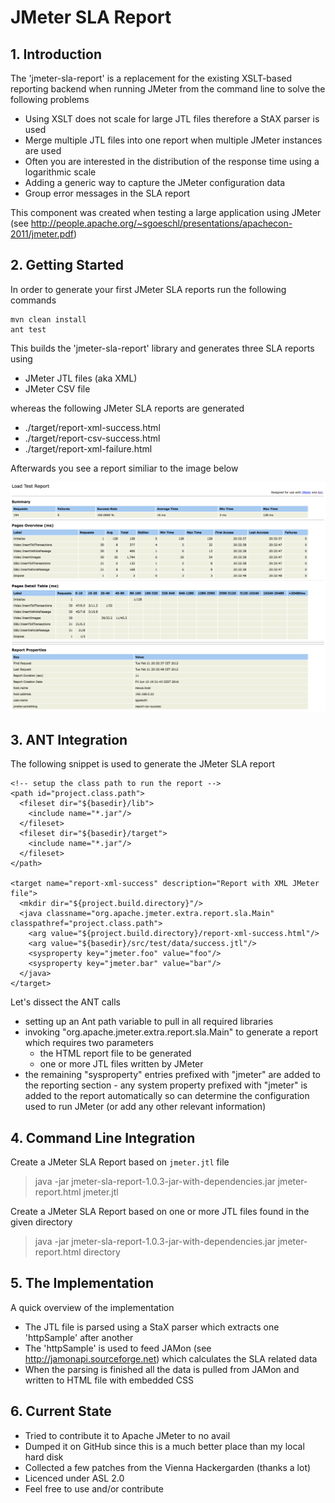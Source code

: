 # JMeter SLA Report

## 1. Introduction 

The 'jmeter-sla-report' is a replacement for the existing XSLT-based reporting backend when running JMeter from the command line to solve the following problems

* Using XSLT does not scale for large JTL files therefore a StAX parser is used
* Merge multiple JTL files into one report when multiple JMeter instances are used
* Often you are interested in the distribution of the response time using a logarithmic scale
* Adding a generic way to capture the JMeter configuration data
* Group error messages in the SLA report

This component was created when testing a large application using JMeter (see http://people.apache.org/~sgoeschl/presentations/apachecon-2011/jmeter.pdf)

## 2. Getting Started

In order to generate your first JMeter SLA reports run the following commands

```
mvn clean install
ant test
```

This builds the 'jmeter-sla-report' library and generates three SLA reports using

* JMeter JTL files (aka XML)
* JMeter CSV file

whereas the following JMeter SLA reports are generated

* ./target/report-xml-success.html
* ./target/report-csv-success.html
* ./target/report-xml-failure.html

Afterwards you see a report similiar to the image below

![JMeter HTML Report](./src/site/images/access-log-sla-report.png "HTML Report")

## 3. ANT Integration

The following snippet is used to generate the JMeter SLA report

```
<!-- setup the class path to run the report -->
<path id="project.class.path">
  <fileset dir="${basedir}/lib">
    <include name="*.jar"/>
  </fileset>    
  <fileset dir="${basedir}/target">
    <include name="*.jar"/>
  </fileset>        
</path>       

<target name="report-xml-success" description="Report with XML JMeter file">
  <mkdir dir="${project.build.directory}"/>
  <java classname="org.apache.jmeter.extra.report.sla.Main" classpathref="project.class.path">
    <arg value="${project.build.directory}/report-xml-success.html"/>        
    <arg value="${basedir}/src/test/data/success.jtl"/>
    <sysproperty key="jmeter.foo" value="foo"/>
    <sysproperty key="jmeter.bar" value="bar"/>
  </java>        
</target>  
```

Let's dissect the ANT calls

* setting up an Ant path variable to pull in all required libraries
* invoking "org.apache.jmeter.extra.report.sla.Main" to generate a report which requires two parameters
   * the HTML report file to be generated
   * one or more JTL files written by JMeter
* the remaining "sysproperty" entries prefixed with "jmeter" are added to the reporting section - any system property prefixed with "jmeter" is added to the report automatically so can determine the configuration used to run JMeter (or add any other relevant information)

## 4. Command Line Integration

Create a JMeter SLA Report based on `jmeter.jtl` file 

> java -jar jmeter-sla-report-1.0.3-jar-with-dependencies.jar jmeter-report.html jmeter.jtl

Create a JMeter SLA Report based on one or more JTL files found in the given directory

> java -jar jmeter-sla-report-1.0.3-jar-with-dependencies.jar jmeter-report.html directory


## 5. The Implementation

A quick overview of the implementation

* The JTL file is parsed using a StaX parser which extracts one 'httpSample' after another
* The 'httpSample' is used to feed JAMon (see http://jamonapi.sourceforge.net) which calculates the SLA related data
* When the parsing is finished all the data is pulled from JAMon and written to HTML file with embedded CSS

## 6. Current State

* Tried to contribute it to Apache JMeter to no avail
* Dumped it on GitHub since this is a much better place than my local hard disk
* Collected a few patches from the Vienna Hackergarden (thanks a lot)
* Licenced under ASL 2.0
* Feel free to use and/or contribute



